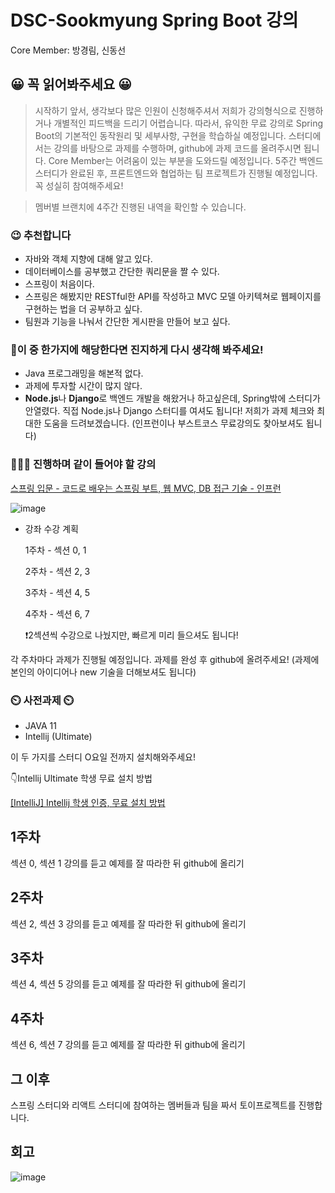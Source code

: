 # DSC-Sookmyung Spring Boot 강의

Core Member: 방경림, 신동선

## 😀 꼭 읽어봐주세요 😀

> 시작하기 앞서, 생각보다 많은 인원이 신청해주셔서 저희가 강의형식으로 진행하거나 개별적인 피드백을 드리기 어렵습니다. 따라서, 유익한 무료 강의로 Spring Boot의 기본적인 동작원리 및 세부사항, 구현을 학습하실 예정입니다. 스터디에서는 강의를 바탕으로 과제를 수행하며, github에 과제 코드를 올려주시면 됩니다.  Core Member는 어려움이 있는 부분을 도와드릴 예정입니다. 5주간 백엔드 스터디가 완료된 후, 프론트엔드와 협업하는 팀 프로젝트가 진행될 예정입니다. 꼭 성실히 참여해주세요!

> 멤버별 브랜치에 4주간 진행된 내역을 확인할 수 있습니다.

### 😉 추천합니다

- 자바와 객체 지향에 대해 알고 있다.
- 데이터베이스를 공부했고 간단한 쿼리문을 짤 수 있다.
- 스프링이 처음이다.
- 스프링은 해봤지만 RESTful한 API를 작성하고 MVC 모델 아키텍쳐로 웹페이지를 구현하는 법을 더 공부하고 싶다.
- 팀원과 기능을 나눠서 간단한 게시판을 만들어 보고 싶다.

### 🤔이 중 한가지에 해당한다면 진지하게 다시 생각해 봐주세요!

- Java 프로그래밍을 해본적 없다.
- 과제에 투자할 시간이 많지 않다.
- **Node.js**나 **Django**로 백엔드 개발을 해왔거나 하고싶은데, Spring밖에 스터디가 안열렸다.
직접 Node.js나 Django 스터디를 여셔도 됩니다! 저희가 과제 체크와 최대한 도움을 드려보겠습니다. (인프런이나 부스트코스 무료강의도 찾아보셔도 됩니다)

### 👩🏻‍💻 진행하며 같이 들어야 할 강의

[스프링 입문 - 코드로 배우는 스프링 부트, 웹 MVC, DB 접근 기술 - 인프런](https://www.inflearn.com/course/%EC%8A%A4%ED%94%84%EB%A7%81-%EC%9E%85%EB%AC%B8-%EC%8A%A4%ED%94%84%EB%A7%81%EB%B6%80%ED%8A%B8)

![image](https://user-images.githubusercontent.com/52663248/103261334-86ed4580-49e4-11eb-9f4f-7618f7cf02df.png)


- 강좌 수강 계획

    1주차 - 섹션 0, 1

    2주차 - 섹션 2, 3

    3주차 - 섹션 4, 5

    4주차 - 섹션 6, 7

    ❗2섹션씩 수강으로 나눴지만, 빠르게 미리 들으셔도 됩니다!

각 주차마다 과제가 진행될 예정입니다. 과제를 완성 후 github에 올려주세요! (과제에 본인의 아이디어나 new 기술을 더해보셔도 됩니다)

### ⏲️ 사전과제 ⏲️

- JAVA 11
- Intellij (Ultimate)

이 두 가지를 스터디 O요일 전까지 설치해와주세요!

👇Intellij Ultimate 학생 무료 설치 방법

[[IntelliJ] Intellij 학생 인증, 무료 설치 방법](https://goddaehee.tistory.com/215)

## 1주차

섹션 0, 섹션 1 강의를 듣고 예제를 잘 따라한 뒤 github에 올리기

## 2주차

섹션 2, 섹션 3 강의를 듣고 예제를 잘 따라한 뒤 github에 올리기

## 3주차

섹션 4, 섹션 5 강의를 듣고 예제를 잘 따라한 뒤 github에 올리기

## 4주차

섹션 6, 섹션 7 강의를 듣고 예제를 잘 따라한 뒤 github에 올리기

## 그 이후

스프링 스터디와 리액트 스터디에 참여하는 멤버들과 팀을 짜서 토이프로젝트를 진행합니다.

## 회고

![image](https://user-images.githubusercontent.com/52663248/103261565-5659db80-49e5-11eb-9fb8-f94c2fabd210.png)

